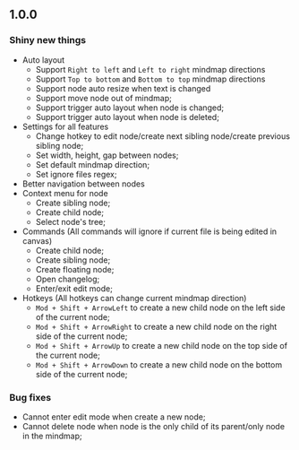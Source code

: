 ## 1.0.0

### Shiny new things

- Auto layout
    - Support `Right to left` and `Left to right` mindmap directions
    - Support `Top to bottom` and `Bottom to top` mindmap directions
    - Support node auto resize when text is changed
    - Support move node out of mindmap;
    - Support trigger auto layout when node is changed;
    - Support trigger auto layout when node is deleted;
- Settings for all features
    - Change hotkey to edit node/create next sibling node/create previous sibling node;
    - Set width, height, gap between nodes;
    - Set default mindmap direction;
    - Set ignore files regex;
- Better navigation between nodes
- Context menu for node
    - Create sibling node;
    - Create child node;
    - Select node's tree;
- Commands (All commands will ignore if current file is being edited in canvas)
    - Create child node;
    - Create sibling node;
    - Create floating node;
    - Open changelog;
    - Enter/exit edit mode;
- Hotkeys (All hotkeys can change current mindmap direction)
    - `Mod + Shift + ArrowLeft` to create a new child node on the left side of the current node;
    - `Mod + Shift + ArrowRight` to create a new child node on the right side of the current node;
    - `Mod + Shift + ArrowUp` to create a new child node on the top side of the current node;
    - `Mod + Shift + ArrowDown` to create a new child node on the bottom side of the current node;


### Bug fixes

- Cannot enter edit mode when create a new node;
- Cannot delete node when node is the only child of its parent/only node in the mindmap;
